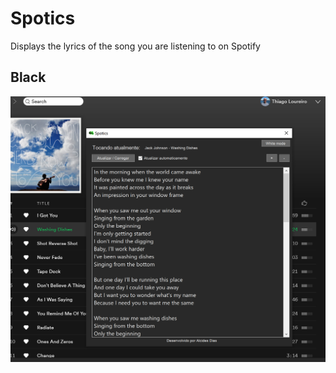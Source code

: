 # Spotics

Displays the lyrics of the song you are listening to on Spotify


## Black
![blackTheme](https://raw.githubusercontent.com/Arushidesu/spotics/master/print-black.PNG)

